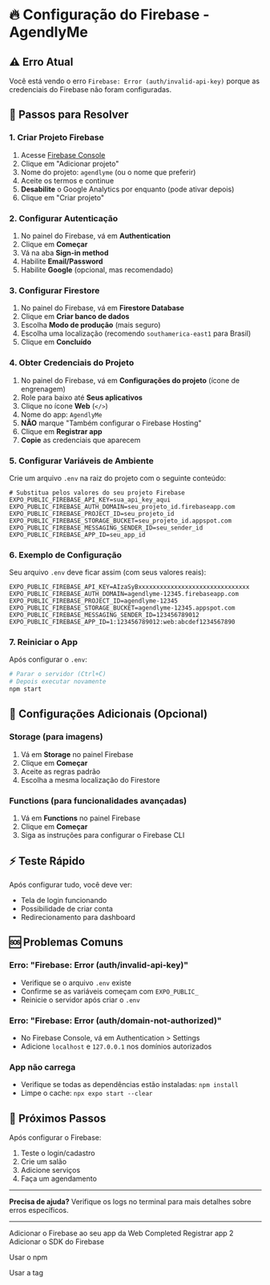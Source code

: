 # 🔥 Configuração do Firebase - AgendlyMe

## ⚠️ Erro Atual

Você está vendo o erro `Firebase: Error (auth/invalid-api-key)` porque as credenciais do Firebase não foram configuradas.

## 🚀 Passos para Resolver

### 1. Criar Projeto Firebase

1. Acesse [Firebase Console](https://console.firebase.google.com/)
2. Clique em "Adicionar projeto"
3. Nome do projeto: `agendlyme` (ou o nome que preferir)
4. Aceite os termos e continue
5. **Desabilite** o Google Analytics por enquanto (pode ativar depois)
6. Clique em "Criar projeto"

### 2. Configurar Autenticação

1. No painel do Firebase, vá em **Authentication**
2. Clique em **Começar**
3. Vá na aba **Sign-in method**
4. Habilite **Email/Password**
5. Habilite **Google** (opcional, mas recomendado)

### 3. Configurar Firestore

1. No painel do Firebase, vá em **Firestore Database**
2. Clique em **Criar banco de dados**
3. Escolha **Modo de produção** (mais seguro)
4. Escolha uma localização (recomendo `southamerica-east1` para Brasil)
5. Clique em **Concluído**

### 4. Obter Credenciais do Projeto

1. No painel do Firebase, vá em **Configurações do projeto** (ícone de engrenagem)
2. Role para baixo até **Seus aplicativos**
3. Clique no ícone **Web** (`</>`)
4. Nome do app: `AgendlyMe`
5. **NÃO** marque "Também configurar o Firebase Hosting"
6. Clique em **Registrar app**
7. **Copie** as credenciais que aparecem

### 5. Configurar Variáveis de Ambiente

Crie um arquivo `.env` na raiz do projeto com o seguinte conteúdo:

```env
# Substitua pelos valores do seu projeto Firebase
EXPO_PUBLIC_FIREBASE_API_KEY=sua_api_key_aqui
EXPO_PUBLIC_FIREBASE_AUTH_DOMAIN=seu_projeto_id.firebaseapp.com
EXPO_PUBLIC_FIREBASE_PROJECT_ID=seu_projeto_id
EXPO_PUBLIC_FIREBASE_STORAGE_BUCKET=seu_projeto_id.appspot.com
EXPO_PUBLIC_FIREBASE_MESSAGING_SENDER_ID=seu_sender_id
EXPO_PUBLIC_FIREBASE_APP_ID=seu_app_id
```

### 6. Exemplo de Configuração

Seu arquivo `.env` deve ficar assim (com seus valores reais):

```env
EXPO_PUBLIC_FIREBASE_API_KEY=AIzaSyBxxxxxxxxxxxxxxxxxxxxxxxxxxxxxxx
EXPO_PUBLIC_FIREBASE_AUTH_DOMAIN=agendlyme-12345.firebaseapp.com
EXPO_PUBLIC_FIREBASE_PROJECT_ID=agendlyme-12345
EXPO_PUBLIC_FIREBASE_STORAGE_BUCKET=agendlyme-12345.appspot.com
EXPO_PUBLIC_FIREBASE_MESSAGING_SENDER_ID=123456789012
EXPO_PUBLIC_FIREBASE_APP_ID=1:123456789012:web:abcdef1234567890
```

### 7. Reiniciar o App

Após configurar o `.env`:

```bash
# Parar o servidor (Ctrl+C)
# Depois executar novamente
npm start
```

## 🔧 Configurações Adicionais (Opcional)

### Storage (para imagens)

1. Vá em **Storage** no painel Firebase
2. Clique em **Começar**
3. Aceite as regras padrão
4. Escolha a mesma localização do Firestore

### Functions (para funcionalidades avançadas)

1. Vá em **Functions** no painel Firebase
2. Clique em **Começar**
3. Siga as instruções para configurar o Firebase CLI

## ⚡ Teste Rápido

Após configurar tudo, você deve ver:

- Tela de login funcionando
- Possibilidade de criar conta
- Redirecionamento para dashboard

## 🆘 Problemas Comuns

### Erro: "Firebase: Error (auth/invalid-api-key)"

- Verifique se o arquivo `.env` existe
- Confirme se as variáveis começam com `EXPO_PUBLIC_`
- Reinicie o servidor após criar o `.env`

### Erro: "Firebase: Error (auth/domain-not-authorized)"

- No Firebase Console, vá em Authentication > Settings
- Adicione `localhost` e `127.0.0.1` nos domínios autorizados

### App não carrega

- Verifique se todas as dependências estão instaladas: `npm install`
- Limpe o cache: `npx expo start --clear`

## 📱 Próximos Passos

Após configurar o Firebase:

1. Teste o login/cadastro
2. Crie um salão
3. Adicione serviços
4. Faça um agendamento

---

**Precisa de ajuda?** Verifique os logs no terminal para mais detalhes sobre erros específicos.

---

Adicionar o Firebase ao seu app da Web
Completed
Registrar app
2
Adicionar o SDK do Firebase

Usar o npm

Usar a tag <script>
Se você já estiver usando o npm e um bundler de módulos, como webpack ou Rollup, execute o seguinte comando para instalar o SDK mais recente (Saiba mais):

npm install firebase
Depois inicialize o Firebase e comece a usar os SDKs dos produtos.

// Import the functions you need from the SDKs you need
import { initializeApp } from "firebase/app";
import { getAnalytics } from "firebase/analytics";
// TODO: Add SDKs for Firebase products that you want to use
// https://firebase.google.com/docs/web/setup#available-libraries

// Your web app's Firebase configuration
// For Firebase JS SDK v7.20.0 and later, measurementId is optional
const firebaseConfig = {
apiKey: "AIzaSyCuiChmUQRAi30P8-txWfOTf1GZ163hS7Y",
authDomain: "agendlyme-5ea72.firebaseapp.com",
projectId: "agendlyme-5ea72",
storageBucket: "agendlyme-5ea72.firebasestorage.app",
messagingSenderId: "421458960387",
appId: "1:421458960387:web:6edf0054ef865c15766e36",
measurementId: "G-CR6EFB21V4"
};

// Initialize Firebase
const app = initializeApp(firebaseConfig);
const analytics = getAnalytics(app);
Observação: essa opção usa o SDK modular para JavaScript , que reduz o tamanho do SDK.

Saiba mais sobre o Firebase para Web: Vamos começar, Referência da API Web SDK, Amostras
